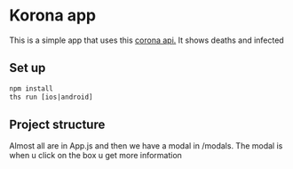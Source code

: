 # Korona app
This is a simple app that uses this <a href="https://api.covid19api.com/summary">corona api.</a>
It shows deaths and infected

## Set up
```html
npm install
ths run [ios|android]
```

## Project structure

Almost all are in App.js and then we have a modal in /modals. The modal is when u click on the box u get more information

